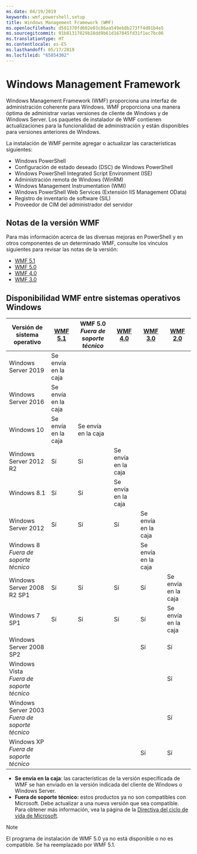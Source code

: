 ```yaml
---
ms.date: 04/19/2019
keywords: wmf,powershell,setup
title: Windows Management Framework (WMF)
ms.openlocfilehash: d581370fd602e03c86aa549eb8b273ff4d01b4e5
ms.sourcegitcommit: 01b81317029b28dd9b61d167045fd31f1ec7bc06
ms.translationtype: HT
ms.contentlocale: es-ES
ms.lasthandoff: 05/17/2019
ms.locfileid: "65854302"
---
```

# <a name="windows-management-framework"></a>Windows Management Framework

Windows Management Framework (WMF) proporciona una interfaz de administración coherente para Windows. WMF proporciona una manera óptima de administrar varias versiones de cliente de Windows y de Windows Server. Los paquetes de instalador de WMF contienen actualizaciones para la funcionalidad de administración y están disponibles para versiones anteriores de Windows.

La instalación de WMF permite agregar o actualizar las características siguientes:

- Windows PowerShell
- Configuración de estado deseado (DSC) de Windows PowerShell
- Windows PowerShell Integrated Script Environment (ISE)
- Administración remota de Windows (WinRM)
- Windows Management Instrumentation (WMI)
- Windows PowerShell Web Services (Extensión IIS Management OData)
- Registro de inventario de software (SIL)
- Proveedor de CIM del administrador del servidor

## <a name="wmf-release-notes"></a>Notas de la versión WMF

Para más información acerca de las diversas mejoras en PowerShell y en otros componentes de un determinado WMF, consulte los vínculos siguientes para revisar las notas de la versión:

- [WMF 5.1](whats-new/release-notes.md#wmf-51-changes)
- [WMF 5.0](whats-new/release-notes.md#wmf-50-changes)
- [WMF 4.0](https://download.microsoft.com/download/3/D/6/3D61D262-8549-4769-A660-230B67E15B25/Windows%20Management%20Framework%204%200%20Release%20Notes.docx)
- [WMF 3.0](https://download.microsoft.com/download/E/7/6/E76850B8-DA6E-4FF5-8CCE-A24FC513FD16/WMF%203%20Release%20Notes.docx)

## <a name="wmf-availability-across-windows-operating-systems"></a>Disponibilidad WMF entre sistemas operativos Windows

|        Versión de sistema operativo         | [WMF 5.1][]  | WMF 5.0<br>*Fuera de soporte técnico* | [WMF 4.0][]  | [WMF 3.0][]  | [WMF 2.0][]  |
| --------------------------------------- | ------------ | --------------------------- | ------------ | ------------ | ------------ |
| Windows Server 2019                     | Se envía en la caja |                             |              |              |              |
| Windows Server 2016                     | Se envía en la caja |                             |              |              |              |
| Windows 10                              | Se envía en la caja | Se envía en la caja                |              |              |              |
| Windows Server 2012 R2                  | Sí          | Sí                         | Se envía en la caja |              |              |
| Windows 8.1                             | Sí          | Sí                         | Se envía en la caja |              |              |
| Windows Server 2012                     | Sí          | Sí                         | Sí          | Se envía en la caja |              |
| Windows 8<br>*Fuera de soporte técnico*           |              |                             |              | Se envía en la caja |              |
| Windows Server 2008 R2 SP1              | Sí          | Sí                         | Sí          | Sí          | Se envía en la caja |
| Windows 7 SP1                           | Sí          | Sí                         | Sí          | Sí          | Se envía en la caja |
| Windows Server 2008 SP2                 |              |                             |              | Sí          | Sí          |
| Windows Vista<br>*Fuera de soporte técnico*       |              |                             |              |              | Sí          |
| Windows Server 2003<br>*Fuera de soporte técnico* |              |                             |              |              | Sí          |
| Windows XP<br>*Fuera de soporte técnico*          |              |                             |              | Sí          | Sí          |

- **Se envía en la caja**: las características de la versión especificada de WMF se han enviado en la versión indicada del cliente de Windows o Windows Server.
- **Fuera de soporte técnico:** estos productos ya no son compatibles con Microsoft. Debe actualizar a una nueva versión que sea compatible. Para obtener más información, vea la página de la [Directiva del ciclo de vida de Microsoft][].

> [!NOTE]
> El programa de instalación de WMF 5.0 ya no está disponible o no es compatible. Se ha reemplazado por WMF 5.1.

[Directiva del ciclo de vida de Microsoft]: https://support.microsoft.com/lifecycle
[WMF 5.1]: https://aka.ms/wmf51download
[WMF 4.0]: https://aka.ms/wmf4download
[WMF 3.0]: https://aka.ms/wmf3download
[WMF 2.0]: https://aka.ms/wmf2download

